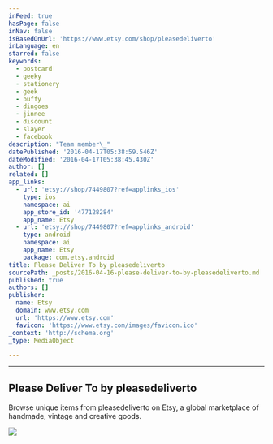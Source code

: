 ```yaml
---
inFeed: true
hasPage: false
inNav: false
isBasedOnUrl: 'https://www.etsy.com/shop/pleasedeliverto'
inLanguage: en
starred: false
keywords:
  - postcard
  - geeky
  - stationery
  - geek
  - buffy
  - dingoes
  - jinnee
  - discount
  - slayer
  - facebook
description: "Team member\_"
datePublished: '2016-04-17T05:38:59.546Z'
dateModified: '2016-04-17T05:38:45.430Z'
author: []
related: []
app_links:
  - url: 'etsy://shop/7449807?ref=applinks_ios'
    type: ios
    namespace: ai
    app_store_id: '477128284'
    app_name: Etsy
  - url: 'etsy://shop/7449807?ref=applinks_android'
    type: android
    namespace: ai
    app_name: Etsy
    package: com.etsy.android
title: Please Deliver To by pleasedeliverto
sourcePath: _posts/2016-04-16-please-deliver-to-by-pleasedeliverto.md
published: true
authors: []
publisher:
  name: Etsy
  domain: www.etsy.com
  url: 'https://www.etsy.com'
  favicon: 'https://www.etsy.com/images/favicon.ico'
_context: 'http://schema.org'
_type: MediaObject

---
```

****

<article style=""><h1>Please Deliver To by pleasedeliverto</h1><p>Browse unique items from pleasedeliverto on Etsy, a global marketplace of handmade, vintage and creative goods.</p><img src="https://img0.etsystatic.com/036/0/10325543/iusa_fullxfull.27779062_3oa6.jpg" /></article>